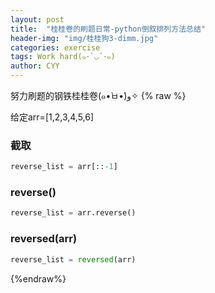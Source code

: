 ```yaml
---
layout: post
title:  "桂桂卷的刷题日常-python倒叙排列方法总结"
header-img: "img/桂桂狗3-dimm.jpg"
categories: exercise
tags: Work hard(๑･`◡´･๑)
author: CYY
---
```


努力刷题的钢铁桂桂卷(๑•̀ㅂ•́)و✧
{% raw %}

给定arr=[1,2,3,4,5,6]

### 截取
```python
reverse_list = arr[::-1]
```

### reverse()
```python
reverse_list = arr.reverse()
```

### reversed(arr)
```python
reverse_list = reversed(arr)
```

{%endraw%}
